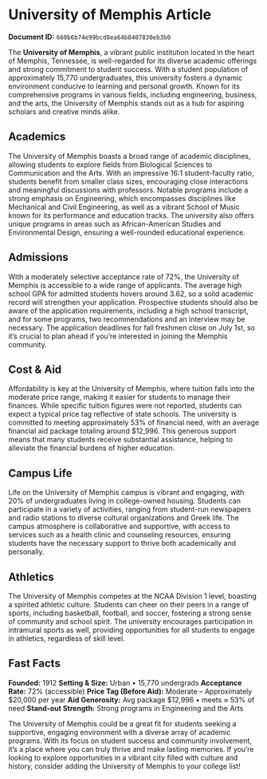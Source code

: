 # University of Memphis Article

**Document ID:** `660b6b74e99bcd8ea64b8407830eb3b0`

The **University of Memphis**, a vibrant public institution located in the heart of Memphis, Tennessee, is well-regarded for its diverse academic offerings and strong commitment to student success. With a student population of approximately 15,770 undergraduates, this university fosters a dynamic environment conducive to learning and personal growth. Known for its comprehensive programs in various fields, including engineering, business, and the arts, the University of Memphis stands out as a hub for aspiring scholars and creative minds alike.

## Academics
The University of Memphis boasts a broad range of academic disciplines, allowing students to explore fields from Biological Sciences to Communication and the Arts. With an impressive 16:1 student-faculty ratio, students benefit from smaller class sizes, encouraging close interactions and meaningful discussions with professors. Notable programs include a strong emphasis on Engineering, which encompasses disciplines like Mechanical and Civil Engineering, as well as a vibrant School of Music known for its performance and education tracks. The university also offers unique programs in areas such as African-American Studies and Environmental Design, ensuring a well-rounded educational experience.

## Admissions
With a moderately selective acceptance rate of 72%, the University of Memphis is accessible to a wide range of applicants. The average high school GPA for admitted students hovers around 3.62, so a solid academic record will strengthen your application. Prospective students should also be aware of the application requirements, including a high school transcript, and for some programs, two recommendations and an interview may be necessary. The application deadlines for fall freshmen close on July 1st, so it’s crucial to plan ahead if you’re interested in joining the Memphis community.

## Cost & Aid
Affordability is key at the University of Memphis, where tuition falls into the moderate price range, making it easier for students to manage their finances. While specific tuition figures were not reported, students can expect a typical price tag reflective of state schools. The university is committed to meeting approximately 53% of financial need, with an average financial aid package totaling around $12,996. This generous support means that many students receive substantial assistance, helping to alleviate the financial burdens of higher education.

## Campus Life
Life on the University of Memphis campus is vibrant and engaging, with 20% of undergraduates living in college-owned housing. Students can participate in a variety of activities, ranging from student-run newspapers and radio stations to diverse cultural organizations and Greek life. The campus atmosphere is collaborative and supportive, with access to services such as a health clinic and counseling resources, ensuring students have the necessary support to thrive both academically and personally.

## Athletics
The University of Memphis competes at the NCAA Division 1 level, boasting a spirited athletic culture. Students can cheer on their peers in a range of sports, including basketball, football, and soccer, fostering a strong sense of community and school spirit. The university encourages participation in intramural sports as well, providing opportunities for all students to engage in athletics, regardless of skill level.

## Fast Facts
**Founded:** 1912
**Setting & Size:** Urban • 15,770 undergrads
**Acceptance Rate:** 72% (accessible)
**Price Tag (Before Aid):** Moderate – Approximately $20,000 per year
**Aid Generosity:** Avg package $12,996 • meets ≈ 53% of need
**Stand-out Strength:** Strong programs in Engineering and the Arts

The University of Memphis could be a great fit for students seeking a supportive, engaging environment with a diverse array of academic programs. With its focus on student success and community involvement, it’s a place where you can truly thrive and make lasting memories. If you’re looking to explore opportunities in a vibrant city filled with culture and history, consider adding the University of Memphis to your college list!
